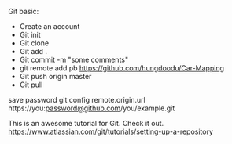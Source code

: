Git basic:

- Create an account
- Git init
- Git clone
- Git add .
- Git commit -m "some comments"
- git remote add pb https://github.com/hungdoodu/Car-Mapping
- Git push origin master
- Git pull

save password
git config remote.origin.url https://you:password@github.com/you/example.git

This is an awesome tutorial for Git. Check it out. 
https://www.atlassian.com/git/tutorials/setting-up-a-repository

